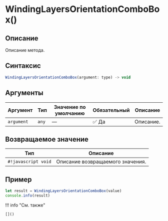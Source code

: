 # WindingLayersOrientationComboBox()

## Описание
Описание метода.

## Синтаксис
```javascript
WindingLayersOrientationComboBox(argument: type) -> void
```

## Аргументы
| Аргумент        | Тип            | Значение по умолчанию | Обязательный | Описание                          |
|-----------------|------------------|------------------------|--------------|-----------------------------------|
| `argument`        | `any`   | —                      | :white_check_mark: Да         | Описание.    |

## Возвращаемое значение
| Тип     | Описание                                                                 |
|---------|--------------------------------------------------------------------------|
| `#!javascript void`  | Описание возвращаемого значения. |

## Пример
```javascript linenums="1"
let result = WindingLayersOrientationComboBox(value)
console.info(result)
```

!!! info "См. также"

    []()

